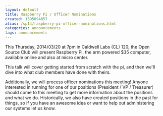```yaml
---
layout: default
title: Raspberry Pi / Officer Nominations
created: 1395094857
alias: /sp14/raspberry-pi-officer-nominations.html
categories: announcements
tags: announcements
---
```

This Thursday, 2014/03/20 at 7pm in Caldwell Labs (CL) 120, the Open Source Club will present Raspberry Pi, the arm powered $35 computer, available online and also at micro center.

This talk will cover getting started from scratch with the pi, and then we'll dive into what club members have done with theirs.

Additionally, we will process officer nominations this meeting! Anyone interested in running for one of our positions (President / VP / Treasurer) should come to this meeting to get more information about the positions and what we do. Historically, we also have created positions in the past for things, so if you have an awesome idea or want to help out administering our systems let us know.
